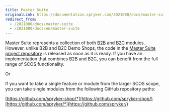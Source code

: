 ```yaml
---
title: Master Suite
originalLink: https://documentation.spryker.com/2021080/docs/master-suite
redirect_from:
  - /2021080/docs/master-suite
  - /2021080/docs/en/master-suite
---
```


Master Suite represents a collection of both [B2B](https://documentation.spryker.com/docs/b2b-suite) and [B2C](https://documentation.spryker.com/docs/b2c-suite) modules. However, unlike B2B and B2C Demo Shops, the code in the [Master Suite project repository](https://github.com/spryker-shop/suite) is released as soon as it is ready.  If you have an implementation that combines B2B and B2C, you can benefit from the full range of SCOS functionality. 

Or

If you want to take a single feature or module from the larger SCOS scope, you can take single modules  from the following GitHub repository paths:

[https://github.com/spryker-shop/*](https://github.com/spryker-shop/)
[https://github.com/spryker/*](https://github.com/spryker/)
